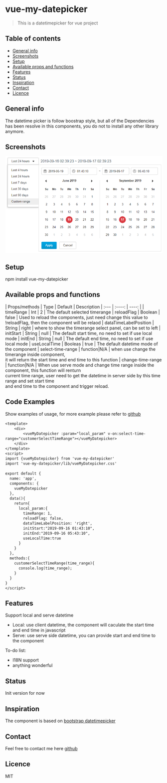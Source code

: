 # vue-my-datepicker
> This is a datetimepicker for vue project

## Table of contents
* [General info](#general-info)
* [Screenshots](#screenshots)
* [Setup](#setup)
* [Available props and functions](#props)
* [Features](#features)
* [Status](#status)
* [Inspiration](#inspiration)
* [Contact](#contact)
* [Licence](#licence)

## General info
The datetime picker is follow boostrap style, but all of the Dependencies has been resolve in this components, you do not to install any other library anymore.

## Screenshots
![Example screenshot](./img/screenshot.png)


## Setup
npm install vue-my-datepicker

## Available props and functions
| Props/methods          |  Type   | Default | Description
| :---                   | :----:  |  ----:  |
| timeRange              | Int     |     2   | The default selected timerange
| reloadFlag             | Boolean | false   | Used to reload the components, just need change this value to !reloadFlag, then the component will be relaod
| dataTimeLabelPosition  | String  | right   | where to show the timerange select panel, can be set to left
| initStart              | String  | null    | The default start time, no need to set if use local mode
| initEnd                | String  | null    | The default end time, no need to set if use local mode
| useLocalTime           | Booleas | true    | The default datetime mode of the component
| select-time-range      | function|N/A      | when use change the timerange inside component, <br>it will return the start time and end time to this function
| change-time-range      | function|N/A      | When use serve mode and change time range inside the component, this function will renturn <br>current time range, user need to get the datetime in server side by this time range and set start time <br> and end time to the component and trigger reload.

## Code Examples
Show examples of usage, for more example please refer to [github](https://github.com/biechao/vue-my-datetimepicker)
```
<template>
	<div>
		<vueMyDatepicker :param="local_param" v-on:select-time-range="customerSelectTimeRange"></vueMyDatepicker>
	</div>
</template>
<script>
import {vueMyDatepicker} from 'vue-my-datepicker'
import 'vue-my-datepicker/lib/vueMyDatepicker.css'

export default {
  name: 'app',
  components: {
    vueMyDatepicker
  },
  data(){
    return{
      local_param:{
        timeRange: 1,
        reloadFlag: false,
        dataTimeLabelPosition: 'right',
        initStart:"2019-09-16 01:43:10",
        initEnd:"2019-09-16 05:43:10",
        useLocalTime:true
      }
    }
  },
  methods:{
    customerSelectTimeRange(time_range){
      console.log(time_range);
    }
  }
}
</script>
```

## Features
Support local and serve datetime
* Local: use client datetime, the component will caculate the start time and end time in javascript
* Serve: use serve side datetime, you can provide start and end time to the component

To-do list:
* I18N support
* anything wonderful

## Status
Init version for now

## Inspiration
The component is based on [bootstrap datetimepicker](http://www.eyecon.ro/bootstrap-datepicker)

## Contact
Feel free to contact me here [github](https://github.com/biechao/vue-my-datetimepicker)

## Licence
MIT
